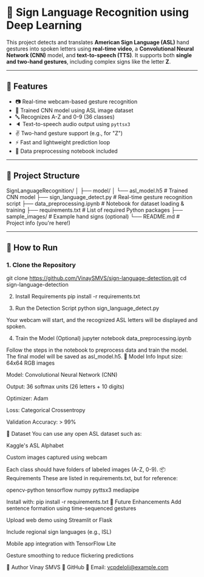 # 🤟 Sign Language Recognition using Deep Learning

This project detects and translates **American Sign Language (ASL)** hand gestures into spoken letters using **real-time video**, a **Convolutional Neural Network (CNN)** model, and **text-to-speech (TTS)**. It supports both **single and two-hand gestures**, including complex signs like the letter **Z**.

---

## 🔧 Features

- 📷 Real-time webcam-based gesture recognition
- 🧠 Trained CNN model using ASL image dataset
- 🔤 Recognizes A-Z and 0-9 (36 classes)
- 🔈 Text-to-speech audio output using `pyttsx3`
- ✌️ Two-hand gesture support (e.g., for "Z")
- ⚡ Fast and lightweight prediction loop
- 🧼 Data preprocessing notebook included

---

## 📁 Project Structure

SignLanguageRecognition/
│
├── model/
│ └── asl_model.h5 # Trained CNN model
├── sign_language_detect.py # Real-time gesture recognition script
├── data_preprocessing.ipynb # Notebook for dataset loading & training
├── requirements.txt # List of required Python packages
├── sample_images/ # Example hand signs (optional)
└── README.md # Project info (you're here!)


---

## 🚀 How to Run

### 1. Clone the Repository

git clone https://github.com/VinaySMVS/sign-language-detection.git
cd sign-language-detection

2. Install Requirements
pip install -r requirements.txt

3. Run the Detection Script
python sign_language_detect.py

Your webcam will start, and the recognized ASL letters will be displayed and spoken.

4. Train the Model (Optional)
jupyter notebook data_preprocessing.ipynb

Follow the steps in the notebook to preprocess data and train the model. The final model will be saved as asl_model.h5.
🧠 Model Info
Input size: 64x64 RGB images

Model: Convolutional Neural Network (CNN)

Output: 36 softmax units (26 letters + 10 digits)

Optimizer: Adam

Loss: Categorical Crossentropy

Validation Accuracy: > 99%

🎯 Dataset
You can use any open ASL dataset such as:

Kaggle's ASL Alphabet

Custom images captured using webcam

Each class should have folders of labeled images (A-Z, 0-9).
📦 Requirements
These are listed in requirements.txt, but for reference:

opencv-python
tensorflow
numpy
pyttsx3
mediapipe

Install with:
pip install -r requirements.txt
🧠 Future Enhancements
Add sentence formation using time-sequenced gestures

Upload web demo using Streamlit or Flask

Include regional sign languages (e.g., ISL)

Mobile app integration with TensorFlow Lite

Gesture smoothing to reduce flickering predictions

👤 Author
Vinay SMVS
🔗 GitHub
📧 Email: vcpdeloli@example.com
